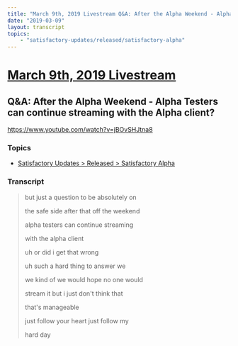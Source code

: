 ```yaml
---
title: "March 9th, 2019 Livestream Q&A: After the Alpha Weekend - Alpha Testers can continue streaming with the Alpha client?"
date: "2019-03-09"
layout: transcript
topics:
    - "satisfactory-updates/released/satisfactory-alpha"
---
```

# [March 9th, 2019 Livestream](../2019-03-09.md)
## Q&A: After the Alpha Weekend - Alpha Testers can continue streaming with the Alpha client?
https://www.youtube.com/watch?v=jBOvSHJtna8

### Topics
* [Satisfactory Updates > Released > Satisfactory Alpha](../topics/satisfactory-updates/released/satisfactory-alpha.md)

### Transcript

> but just a question to be absolutely on
>
> the safe side after that off the weekend
>
> alpha testers can continue streaming
>
> with the alpha client
>
> uh or did i get that wrong
>
> uh such a hard thing to answer we
>
> we kind of we would hope no one would
>
> stream it but i just don't think that
>
> that's manageable
>
> just follow your heart just follow my
>
> hard day
